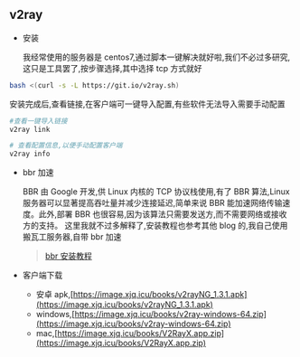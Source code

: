 ## v2ray

- 安装

  我经常使用的服务器是 centos7,通过脚本一键解决就好啦,我们不必过多研究,这只是工具罢了,按步骤选择,其中选择 tcp 方式就好

```sh
bash <(curl -s -L https://git.io/v2ray.sh)
```

安装完成后,查看链接,在客户端可一键导入配置,有些软件无法导入需要手动配置

```sh
#查看一键导入链接
v2ray link

# 查看配置信息,以便手动配置客户端
v2ray info
```

- bbr 加速

  BBR 由 Google 开发,供 Linux 内核的 TCP 协议栈使用,有了 BBR 算法,Linux 服务器可以显著提高吞吐量并减少连接延迟,简单来说 BBR 能加速网络传输速度。此外,部署 BBR 也很容易,因为该算法只需要发送方,而不需要网络或接收方的支持。
  这里我就不过多解释了,安装教程也参考其他 blog 的,我自己使用搬瓦工服务器,自带 bbr 加速

  > [bbr 安装教程](https://www.jianshu.com/p/52815c34215e)

- 客户端下载
  - 安卓 apk,[https://image.xjq.icu/books/v2rayNG_1.3.1.apk](https://image.xjq.icu/books/v2rayNG_1.3.1.apk)
  - windows,[https://image.xjq.icu/books/v2ray-windows-64.zip](https://image.xjq.icu/books/v2ray-windows-64.zip)
  - mac,[https://image.xjq.icu/books/V2RayX.app.zip](https://image.xjq.icu/books/V2RayX.app.zip)
